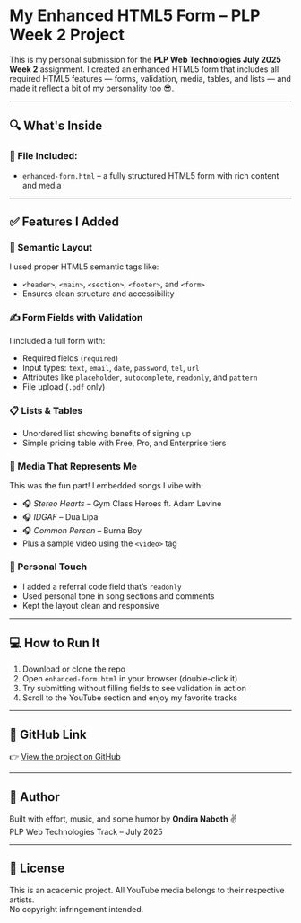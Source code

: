 # My Enhanced HTML5 Form – PLP Week 2 Project

This is my personal submission for the **PLP Web Technologies July 2025 Week 2** assignment. I created an enhanced HTML5 form that includes all required HTML5 features — forms, validation, media, tables, and lists — and made it reflect a bit of my personality too 😎.

---

## 🔍 What's Inside

### 📄 File Included:
- `enhanced-form.html` – a fully structured HTML5 form with rich content and media

---

## ✅ Features I Added

### 🔧 Semantic Layout
I used proper HTML5 semantic tags like:
- `<header>`, `<main>`, `<section>`, `<footer>`, and `<form>`
- Ensures clean structure and accessibility

### ✍️ Form Fields with Validation
I included a full form with:
- Required fields (`required`)
- Input types: `text`, `email`, `date`, `password`, `tel`, `url`
- Attributes like `placeholder`, `autocomplete`, `readonly`, and `pattern`
- File upload (`.pdf` only)

### 📋 Lists & Tables
- Unordered list showing benefits of signing up
- Simple pricing table with Free, Pro, and Enterprise tiers

### 🎵 Media That Represents Me
This was the fun part! I embedded songs I vibe with:
- 🎧 *Stereo Hearts* – Gym Class Heroes ft. Adam Levine
- 🎧 *IDGAF* – Dua Lipa
- 🎧 *Common Person* – Burna Boy
- Plus a sample video using the `<video>` tag

### 🧠 Personal Touch
- I added a referral code field that’s `readonly`
- Used personal tone in song sections and comments
- Kept the layout clean and responsive

---

## 💻 How to Run It

1. Download or clone the repo
2. Open `enhanced-form.html` in your browser (double-click it)
3. Try submitting without filling fields to see validation in action
4. Scroll to the YouTube section and enjoy my favorite tracks

---

## 🔗 GitHub Link

👉 [View the project on GitHub](https://github.com/PLP-WebTechnologies/july-2025-advanced-html5-enhancing-content-blake2828)

---

## 👤 Author

Built with effort, music, and some humor by **Ondira Naboth** ✌️  
PLP Web Technologies Track – July 2025

---

## 📄 License

This is an academic project. All YouTube media belongs to their respective artists.  
No copyright infringement intended.
